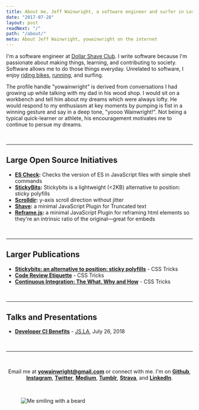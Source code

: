 ```yaml
---
title: About me, Jeff Wainwright, a software engineer and surfer in Los Angeles
date: "2017-07-28"
layout: post
readNext: "/"
path: "/about/"
meta: About Jeff Wainwright, yowainwright on the internet
---
```


I'm a software engineer at [Dollar Shave Club](https://www.dollarshaveclub.com/). I write software because I'm passionate about making things, learning, and contributing to society. Software allows me to do those things everyday. Unrelated to software, I enjoy [riding bikes](https://www.strava.com/athletes/722335), [running](https://www.strava.com/athletes/722335), and surfing.

The profile handle "yowainwright" is derived from conversations I had growing up while talking with my dad in his wood shop. I would sit on a workbench and tell him about my dreams which were always lofty. He would respond to my enthusiasm at key moments by pumping is fist in a winning gesture and say in a deep tone, "yoooo Wainwright!". Not being a typical quick-learner or athlete, his encouragement motivates me to continue to persue my dreams.

<br>

----


## Large Open Source Initiatives

- **[ES Check](https://github.com/dollarshaveclub/es-check):** Checks the version of ES in JavaScript files with simple shell commands
- **[StickyBits](https://github.com/dollarshaveclub/stickybits):** Stickybits is a lightweight (<2KB) alternative to position: sticky polyfills
- **[Scrolldir](https://github.com/dollarshaveclub/scrolldir):** y-axis scroll direction without jitter
- **[Shave](https://github.com/dollarshaveclub/shave):** a minimal JavaScript Plugin for Truncated text
- **[Reframe.js](https://github.com/dollarshaveclub/reframe.js):** a minimal JavaScript Plugin for reframing html elements so they're an intrinsic ratio of the original—great for embeds

<br>

----

## Larger Publications

- **[Stickybits: an alternative to position: sticky polyfills](https://css-tricks.com/stickybits-alternative-position-sticky-polyfills/)** - CSS Tricks
- **[Code Review Etiquette](https://css-tricks.com/code-review-etiquette/)** - CSS Tricks
- **[Continuous Integration: The What, Why and How](https://css-tricks.com/continuous-integration-the-what-why-and-how/)** - CSS Tricks

<br>

----

## Talks and Presentations

- **[Developer CI Benefits](https://github.com/yowainwright/developer-ci-benefits)** - [JS.LA](https://js.la/), July 26, 2018

<br>

----

<br>

<p align="center">Email me at <a href="mailto:yowainwright@gmail.com"><strong>yowainwright@gmail.com</strong></a> or connect with me. I'm on
  <a href="https://github.com/yowainwright"><strong>Github</strong></a>,
  <a href="https://instagram.com/yowainwright"><strong>Instagram</strong></a>,
  <a href="https://twitter.com/yowainwright"><strong>Twitter</strong></a>,
  <a href="https://medium.com/@yowainwright"><strong>Medium</strong></a>,
  <a href="http://ratherbe.in"><strong>Tumblr</strong></a>,
  <a href="https://www.strava.com/athletes/722335"><strong>Strava</strong></a>, and
  <a href="https://www.linkedin.com/in/jeffrywainwright/"><strong>LinkedIn</strong></a>.
</p>

<br>

<figure class="figure--center">
  <img class="media--circular" src="https://yowainwright.imgix.net/portraits/me-smiling.jpg?w=100&h=100&fit=crop&auto=format" alt="Me smiling with a beard" />
</figure>
